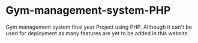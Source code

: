 # Gym-management-system-PHP
Gym management system final year Project using PHP.
Although it can't be used for deployment as many features are yet to be added in this website.

